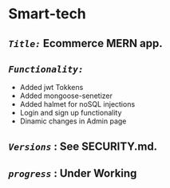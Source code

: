 # Smart-tech
 ## ***`Title:`*** Ecommerce MERN app.
 ## ***`Functionality:`***
  - Added jwt Tokkens 
  - Added mongoose-senetizer
  - Added halmet for noSQL injections
  - Login and sign up functionality
  - Dinamic changes in Admin page 
  ## ***`Versions`*** : See SECURITY.md.
  ## ***`progress`*** : Under Working 

